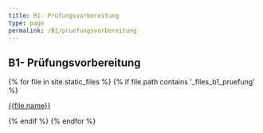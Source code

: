 ```yaml
---
title: B1- Prüfungsvorbereitung
type: page
permalink: /B1/pruefungsvorbereitung
---
```


## B1- Prüfungsvorbereitung
<div>
{% for file in site.static_files %}
    {% if file.path contains '_files_b1_pruefung' %}   
        <p> 
            <a href="{{site.url}}{{file.path}}">{{file.name}}</a>
        </p>
    {% endif %}
{% endfor %}
</div>
